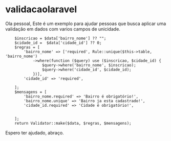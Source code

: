 # validacaolaravel

Ola pessoal,
Este é um exemplo para ajudar pessoas que busca aplicar uma validação em dados com varios campos de unicidade.

   
        
        $inscricao = $data['bairro_nome'] ?? "";
        $cidade_id =  $data['cidade_id'] ?? 0;
        $regras = [
            'bairro_nome' => ['required', Rule::unique($this->table, 'bairro_nome')
                ->where(function ($query) use ($inscricao, $cidade_id) {
                    $query->where('bairro_nome', $inscricao);
                    $query->where('cidade_id', $cidade_id);
                })],
            'cidade_id' => 'required',
             
        ];
        $mensagens = [
            'bairro_nome.required' => 'Bairro é obrigatório!',
            'bairro_nome.unique' => 'Bairro ja esta cadastrado!',
            'cidade_id.required' => 'Cidade é obrigatório!',
            

        ];
        return Validator::make($data, $regras, $mensagens);
    
Espero ter ajudado, abraço.
